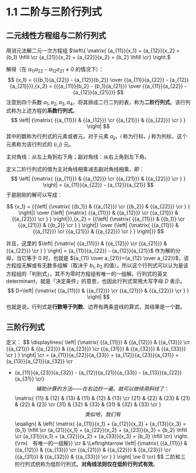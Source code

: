 # 1.1 二阶与三阶行列式

## 二元线性方程组与二阶行列式

用消元法解二元一次方程组 $\left\{ \matrix{  {a_{11}}{x_1} + {a_{12}}{x_2} = {b_1} \hfill \cr   {a_{21}}{x_2} + {a_{22}}{x_2} = {b_2} \hfill \cr}  \right.$

解得（在 $a_{11}a_{22}-a_{12}a_{21} \ne 0$ 的情况下）：
$$
{x_1} = {{{b_1}{a_{22}} - {a_{12}}{b_2}} \over {{a_{11}}{a_{22}} - {a_{12}}{a_{21}}}},{x_2} = {{{a_{11}}{b_2} - {b_1}{a_{21}}} \over {{a_{11}}{a_{22}} - {a_{12}}{a_{21}}}}
$$
注意到四个系数 $a_1,a_2,a_3,a_4$，将其排成二行二列的表，称为**二阶行列式**。该行列式称为上述方程的**系数行列式**。
$$
\left| {\matrix{
   {{a_{11}}} & {{a_{12}}}  \cr 
   {{a_{21}}} & {{a_{22}}}  \cr 
 } } \right|
$$
其中的数称为行列式的元素或者元。对于元素 $a_{ij}$，$i$ 称为行标，$j$ 称为列标，这个元素称为该行列式的 $(i,j)$ 元。

主对角线：从左上角到右下角；副对角线：从右上角到左下角。

定义二阶行列式的值为主对角线相乘减去副对角线相乘，即：
$$
\left| {\matrix{
   {{a_{11}}} & {{a_{12}}}  \cr 
   {{a_{21}}} & {{a_{22}}}  \cr 
 } } \right| = {a_{11}}{a_{22}} - {a_{12}}{a_{21}}
$$
于是刚刚的解可以写成：

$$
{x_1} = {{\left| {\matrix{
   {{b_1}} & {{a_{12}}}  \cr 
   {{b_2}} & {{a_{22}}}  \cr 
 } } \right|} \over {\left| {\matrix{
   {{a_{11}}} & {{a_{12}}}  \cr 
   {{a_{21}}} & {{a_{22}}}  \cr 
 } } \right|}},{x_2} = {{\left| {\matrix{
   {{a_{11}}} & {{b_1}}  \cr 
   {{a_{21}}} & {{b_2}}  \cr 
 } } \right|} \over {\left| {\matrix{
   {{a_{11}}} & {{a_{12}}}  \cr 
   {{a_{21}}} & {{a_{22}}}  \cr 
 } } \right|}}
$$

并且，这里的 $\left| {\matrix{
   {{a_{11}}} & {{a_{12}}}  \cr 
   {{a_{21}}} & {{a_{22}}}  \cr 
 } } \right| = {a_{11}}{a_{22}} - {a_{12}}{a_{21}}$ 作为解的分母，当它等于 $0$ 时，也就是 ${a_{11} \over a_{21}}={a_{12} \over a_{22}}$，该方程组无解或有无数多组解（取决于 $b_1,b_2$ 的值）。所以这个行列式可以认为是该方程组的「判别式」，其不为零时方程组有唯一的一组解。行列式的英文 determinant，就是「决定条件」的意思，也因此行列式常用大写字母 $D$ 表示。
$$
D=\left| {\matrix{
   {{a_{11}}} & {{a_{12}}}  \cr 
   {{a_{21}}} & {{a_{22}}}  \cr 
 } } \right|
$$
也就是说，行列式是**行数等于列数**、边界有两条竖线的算式，其结果是一个数。

## 三阶行列式

定义：
$$
\displaylines{
  \left| {\matrix{
   {{a_{11}}} & {{a_{12}}} & {{a_{13}}}  \cr 
   {{a_{21}}} & {{a_{22}}} & {{a_{23}}}  \cr 
   {{a_{31}}} & {{a_{32}}} & {{a_{33}}}  \cr 
 } } \right| \cr 
   = {a_{11}}{a_{22}}{a_{33}} + {a_{12}}{a_{23}}{a_{31}} + {a_{13}}{a_{21}}{a_{32}} \cr 
   - {a_{11}}{a_{23}}{a_{32}} - {a_{12}}{a_{21}}{a_{33}} - {a_{13}}{a_{22}}{a_{31}} \cr}
$$
辅助计算的方法——在右边抄一遍，就可以继续用斜线了：
$$
\matrix{
   {11} & {12} & {13} & {11} & {12} & {13}  \cr 
   {21} & {22} & {23} & {21} & {22} & {23}  \cr 
   {31} & {32} & {33} & {31} & {32} & {33}  \cr 
 }
$$
类似地，我们有
$$
\eqalign{
  & \left\{ \matrix{
  {a_{11}}{x_1} + {a_{12}}{x_2} + {a_{13}}{x_3} = {b_1} \hfill \cr 
  {a_{21}}{x_1} + {a_{22}}{x_2} + {a_{23}}{x_3} = {b_2} \hfill \cr 
  {a_{31}}{x_1} + {a_{32}}{x_2} + {a_{33}}{x_3} = {b_3} \hfill \cr}  \right.{\rm{　有唯一的一组解}}  \cr 
  &  \Leftrightarrow \left| {\matrix{
   {{a_{11}}} & {{a_{12}}} & {{a_{13}}}  \cr 
   {{a_{21}}} & {{a_{22}}} & {{a_{23}}}  \cr 
   {{a_{31}}} & {{a_{32}}} & {{a_{33}}}  \cr 
 } } \right| \ne 0 \cr} 
$$
二阶和三阶行列式统称为低阶行列式。**对角线法则仅在低阶行列式有效**。
